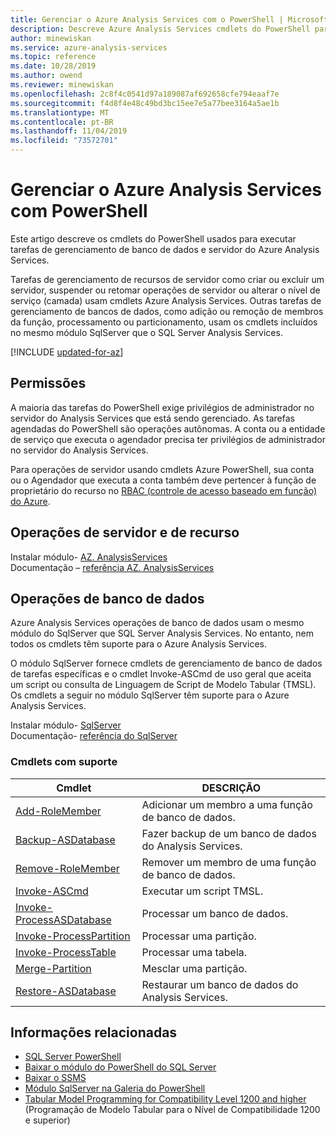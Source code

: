 ```yaml
---
title: Gerenciar o Azure Analysis Services com o PowerShell | Microsoft Docs
description: Descreve Azure Analysis Services cmdlets do PowerShell para tarefas administrativas comuns, como criar servidores, suspender operações ou alterar o nível de serviço.
author: minewiskan
ms.service: azure-analysis-services
ms.topic: reference
ms.date: 10/28/2019
ms.author: owend
ms.reviewer: minewiskan
ms.openlocfilehash: 2c8f4c0541d97a189087af692658cfe794eaaf7e
ms.sourcegitcommit: f4d8f4e48c49bd3bc15ee7e5a77bee3164a5ae1b
ms.translationtype: MT
ms.contentlocale: pt-BR
ms.lasthandoff: 11/04/2019
ms.locfileid: "73572701"
---
```

# <a name="manage-azure-analysis-services-with-powershell"></a>Gerenciar o Azure Analysis Services com PowerShell

Este artigo descreve os cmdlets do PowerShell usados para executar tarefas de gerenciamento de banco de dados e servidor do Azure Analysis Services. 

Tarefas de gerenciamento de recursos de servidor como criar ou excluir um servidor, suspender ou retomar operações de servidor ou alterar o nível de serviço (camada) usam cmdlets Azure Analysis Services. Outras tarefas de gerenciamento de bancos de dados, como adição ou remoção de membros da função, processamento ou particionamento, usam os cmdlets incluídos no mesmo módulo SqlServer que o SQL Server Analysis Services.

[!INCLUDE [updated-for-az](../../includes/updated-for-az.md)]

## <a name="permissions"></a>Permissões

A maioria das tarefas do PowerShell exige privilégios de administrador no servidor do Analysis Services que está sendo gerenciado. As tarefas agendadas do PowerShell são operações autônomas. A conta ou a entidade de serviço que executa o agendador precisa ter privilégios de administrador no servidor do Analysis Services. 

Para operações de servidor usando cmdlets Azure PowerShell, sua conta ou o Agendador que executa a conta também deve pertencer à função de proprietário do recurso no [RBAC (controle de acesso baseado em função) do Azure](../role-based-access-control/overview.md). 

## <a name="resource-and-server-operations"></a>Operações de servidor e de recurso 

Instalar módulo- [AZ. AnalysisServices](https://www.powershellgallery.com/packages/Az.AnalysisServices)   
Documentação – [referência AZ. AnalysisServices](/powershell/module/az.analysisservices)

## <a name="database-operations"></a>Operações de banco de dados

Azure Analysis Services operações de banco de dados usam o mesmo módulo do SqlServer que SQL Server Analysis Services. No entanto, nem todos os cmdlets têm suporte para o Azure Analysis Services. 

O módulo SqlServer fornece cmdlets de gerenciamento de banco de dados de tarefas específicas e o cmdlet Invoke-ASCmd de uso geral que aceita um script ou consulta de Linguagem de Script de Modelo Tabular (TMSL). Os cmdlets a seguir no módulo SqlServer têm suporte para o Azure Analysis Services.

Instalar módulo- [SqlServer](https://www.powershellgallery.com/packages/SqlServer)   
Documentação- [referência do SqlServer](/powershell/module/sqlserver)

### <a name="supported-cmdlets"></a>Cmdlets com suporte

|Cmdlet|DESCRIÇÃO|
|------------|-----------------| 
|[Add-RoleMember](https://docs.microsoft.com/powershell/module/sqlserver/Add-RoleMember)|Adicionar um membro a uma função de banco de dados.| 
|[Backup-ASDatabase](https://docs.microsoft.com/powershell/module/sqlserver/backup-asdatabase)|Fazer backup de um banco de dados do Analysis Services.|  
|[Remove-RoleMember](https://docs.microsoft.com/powershell/module/sqlserver/remove-rolemember)|Remover um membro de uma função de banco de dados.|   
|[Invoke-ASCmd](https://docs.microsoft.com/powershell/module/sqlserver/invoke-ascmd)|Executar um script TMSL.|
|[Invoke-ProcessASDatabase](https://docs.microsoft.com/powershell/module/sqlserver/invoke-processasdatabase)|Processar um banco de dados.|  
|[Invoke-ProcessPartition](https://docs.microsoft.com/powershell/module/sqlserver/invoke-processpartition)|Processar uma partição.| 
|[Invoke-ProcessTable](https://docs.microsoft.com/powershell/module/sqlserver/invoke-processtable)|Processar uma tabela.|  
|[Merge-Partition](https://docs.microsoft.com/powershell/module/sqlserver/merge-partition)|Mesclar uma partição.|  
|[Restore-ASDatabase](https://docs.microsoft.com/powershell/module/sqlserver/restore-asdatabase)|Restaurar um banco de dados do Analysis Services.| 
  

## <a name="related-information"></a>Informações relacionadas

* [SQL Server PowerShell](https://docs.microsoft.com/sql/powershell/sql-server-powershell)      
* [Baixar o módulo do PowerShell do SQL Server](https://docs.microsoft.com/sql/ssms/download-sql-server-ps-module)   
* [Baixar o SSMS](https://docs.microsoft.com/sql/ssms/download-sql-server-management-studio-ssms)   
* [Módulo SqlServer na Galeria do PowerShell](https://www.powershellgallery.com/packages/SqlServer)    
* [Tabular Model Programming for Compatibility Level 1200 and higher](https://docs.microsoft.com/analysis-services/tabular-model-programming-compatibility-level-1200/tabular-model-programming-for-compatibility-level-1200) (Programação de Modelo Tabular para o Nível de Compatibilidade 1200 e superior)
